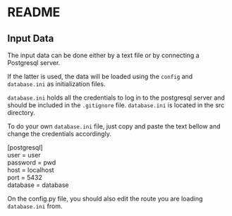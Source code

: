 # README

## Input Data

The input data can be done either by a text file or by connecting a Postgresql server.

If the latter is used, the data will be loaded using the `config` and `database.ini` as initialization files.

`database.ini` holds all the credentials to log in to the postgresql server and should be included in the `.gitignore` file.  `database.ini` is located in the src directory.

To do your own `database.ini` file, just copy and paste the text bellow and change the credentials accordingly.

[postgresql]  
user = user  
password = pwd  
host = localhost  
port = 5432  
database = database


On the config.py file, you should also edit the route you are loading `database.ini` from.
